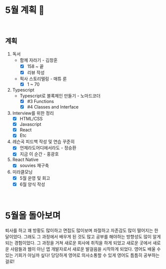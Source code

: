 # 5월 계획 🎁

<br/>

## 계획

1. 독서
   - 함께 자라기 - 김창훈
     - [x] 158 ~ 끝
     - [x] 리뷰 작성
   - 픽사 스토리텔링 - 매튜 룬
     - [x] 1 ~ 70
2. Typescript
   - Typescript로 블록체인 만들기 - 노마드코더
     - [x] #3 Functions
     - [x] #4 Classes and Interface
3. Interview를 위한 정리
   - [x] HTML/CSS
   - [x] Javascript
   - [x] React
   - [x] Etc
4. 레슨곡 피드백 작성 및 연습 꾸준히
   - [x] 언제라도어디에서라도 - 정승환
   - [x] 지금 이 순간 - 홍광호
5. React Native
   - [x] souvies 재구축
6. 미라클모닝
   - [x] 5월 운영 및 회고
   - [x] 6월 양식 작성

<br/>



# 5월을 돌아보며

  퇴사를 하고 꽤 방황도 많이하고 면접도 많이보며 좌절하고 자존감도 많이 떨어지는 한달이었다. 그래도 그 과정에서 배우게 된 것도 많고 공부를 해야하는 방향성도 많이 알게되는 경험이었다. 그 과정을 거쳐 새로운 회사에 취직을 하게 되었고 새로운 곳에서 새로운 사람들과 웹이 아닌 앱 개발자로서 새로운 발걸음을 시작하게 되었다. 영어도 배울 수 있는 기회가 아닐까 싶다! 당당하게 영어로 의사소통할 수 있게 영어도 틈틈히 공부하는걸로!
